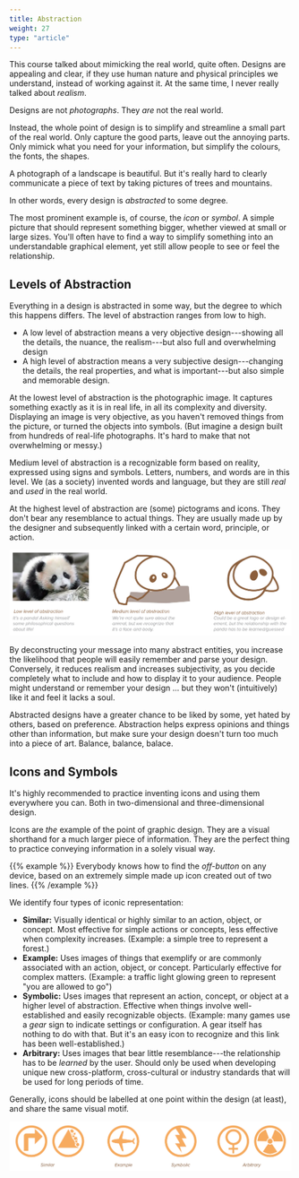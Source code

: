 ```yaml
---
title: Abstraction
weight: 27
type: "article"
---
```


This course talked about mimicking the real world, quite often. Designs are appealing and clear, if they use human nature and physical principles we understand, instead of working against it. At the same time, I never really talked about _realism_. 

Designs are not _photographs_. They _are_ not the real world.

Instead, the whole point of design is to simplify and streamline a small part of the real world. Only capture the good parts, leave out the annoying parts. Only mimick what you need for your information, but simplify the colours, the fonts, the shapes.

A photograph of a landscape is beautiful. But it's really hard to clearly communicate a piece of text by taking pictures of trees and mountains.

In other words, every design is _abstracted_ to some degree.

The most prominent example is, of course, the *icon* or *symbol*. A simple picture that should represent something bigger, whether viewed at small or large sizes. You'll often have to find a way to simplify something into an understandable graphical element, yet still allow people to see or feel the relationship.

## Levels of Abstraction

Everything in a design is abstracted in some way, but the degree to which this happens differs. The level of abstraction ranges from low to high. 

* A low level of abstraction means a very objective design---showing all the details, the nuance, the realism---but also full and overwhelming design
* A high level of abstraction means a very subjective design---changing the details, the real properties, and what is important---but also simple and memorable design.

At the lowest level of abstraction is the photographic image. It captures something exactly as it is in real life, in all its complexity and diversity. Displaying an image is very objective, as you haven't removed things from the picture, or turned the objects into symbols. (But imagine a design built from hundreds of real-life photographs. It's hard to make that not overwhelming or messy.)

Medium level of abstraction is a recognizable form based on reality, expressed using signs and symbols. Letters, numbers, and words are in this level. We (as a society) invented words and language, but they are still _real_ and _used_ in the real world.

At the highest level of abstraction are (some) pictograms and icons. They don't bear any resemblance to actual things. They are usually made up by the designer and subsequently linked with a certain word, principle, or action.

![Different levels of abstraction in design.](DesignAbstractionLevels.webp)

By deconstructing your message into many abstract entities, you increase the likelihood that people will easily remember and parse your design. Conversely, it reduces realism and increases subjectivity, as you decide completely what to include and how to display it to your audience. People might understand or remember your design ... but they won't (intuitively) like it and feel it lacks a soul.

Abstracted designs have a greater chance to be liked by some, yet hated by others, based on preference. Abstraction helps express opinions and things other than information, but make sure your design doesn't turn too much into a piece of art. Balance, balance, balace.

## Icons and Symbols

It's highly recommended to practice inventing icons and using them everywhere you can. Both in two-dimensional and three-dimensional design. 

Icons are _the_ example of the point of graphic design. They are a visual shorthand for a much larger piece of information. They are the perfect thing to practice conveying information in a solely visual way.

{{% example %}}
Everybody knows how to find the *off-button* on any device, based on an extremely simple made up icon created out of two lines.
{{% /example %}}

We identify four types of iconic representation:

-   **Similar:** Visually identical or highly similar to an action, object, or concept. Most effective for simple actions or concepts, less effective when complexity increases. (Example: a simple tree to represent a forest.)
-   **Example:** Uses images of things that exemplify or are commonly associated with an action, object, or concept. Particularly effective for complex matters. (Example: a traffic light glowing green to represent "you are allowed to go")
-   **Symbolic:** Uses images that represent an action, concept, or object at a higher level of abstraction. Effective when things involve well-established and easily recognizable objects. (Example: many games use a _gear_ sign to indicate settings or configuration. A gear itself has nothing to do with that. But it's an easy icon to recognize and this link has been well-established.)
-   **Arbitrary:** Uses images that bear little resemblance---the relationship has to be *learned* by the user. Should only be used when developing unique new cross-platform, cross-cultural or industry standards that will be used for long periods of time.

Generally, icons should be labelled at one point within the design (at least), and share the same visual motif.

![The different abstraction types for icons in design.](DesignAbstractionTypes.webp)